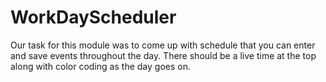 # WorkDayScheduler
Our task for this module was to come up with schedule that you can enter and save events throughout the day. There should be a live time at the top along with color coding as the day goes on. 
